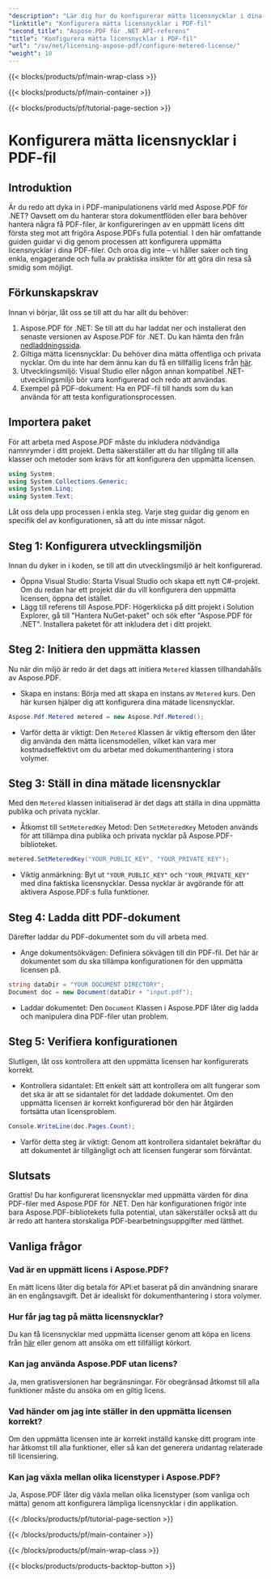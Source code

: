 ```yaml
---
"description": "Lär dig hur du konfigurerar mätta licensnycklar i dina PDF-filer med Aspose.PDF för .NET med den här omfattande steg-för-steg-guiden."
"linktitle": "Konfigurera mätta licensnycklar i PDF-fil"
"second_title": "Aspose.PDF för .NET API-referens"
"title": "Konfigurera mätta licensnycklar i PDF-fil"
"url": "/sv/net/licensing-aspose-pdf/configure-metered-license/"
"weight": 10
---
```


{{< blocks/products/pf/main-wrap-class >}}

{{< blocks/products/pf/main-container >}}

{{< blocks/products/pf/tutorial-page-section >}}

# Konfigurera mätta licensnycklar i PDF-fil

## Introduktion

Är du redo att dyka in i PDF-manipulationens värld med Aspose.PDF för .NET? Oavsett om du hanterar stora dokumentflöden eller bara behöver hantera några få PDF-filer, är konfigureringen av en uppmätt licens ditt första steg mot att frigöra Aspose.PDFs fulla potential. I den här omfattande guiden guidar vi dig genom processen att konfigurera uppmätta licensnycklar i dina PDF-filer. Och oroa dig inte – vi håller saker och ting enkla, engagerande och fulla av praktiska insikter för att göra din resa så smidig som möjligt.

## Förkunskapskrav

Innan vi börjar, låt oss se till att du har allt du behöver:

1. Aspose.PDF för .NET: Se till att du har laddat ner och installerat den senaste versionen av Aspose.PDF för .NET. Du kan hämta den från [nedladdningssida](https://releases.aspose.com/pdf/net/).
2. Giltiga mätta licensnycklar: Du behöver dina mätta offentliga och privata nycklar. Om du inte har dem ännu kan du få en tillfällig licens från [här](https://purchase.aspose.com/temporary-license/).
3. Utvecklingsmiljö: Visual Studio eller någon annan kompatibel .NET-utvecklingsmiljö bör vara konfigurerad och redo att användas.
4. Exempel på PDF-dokument: Ha en PDF-fil till hands som du kan använda för att testa konfigurationsprocessen.

## Importera paket

För att arbeta med Aspose.PDF måste du inkludera nödvändiga namnrymder i ditt projekt. Detta säkerställer att du har tillgång till alla klasser och metoder som krävs för att konfigurera den uppmätta licensen.

```csharp
using System;
using System.Collections.Generic;
using System.Linq;
using System.Text;
```

Låt oss dela upp processen i enkla steg. Varje steg guidar dig genom en specifik del av konfigurationen, så att du inte missar något.

## Steg 1: Konfigurera utvecklingsmiljön

Innan du dyker in i koden, se till att din utvecklingsmiljö är helt konfigurerad.

- Öppna Visual Studio: Starta Visual Studio och skapa ett nytt C#-projekt. Om du redan har ett projekt där du vill konfigurera den uppmätta licensen, öppna det istället.
- Lägg till referens till Aspose.PDF: Högerklicka på ditt projekt i Solution Explorer, gå till "Hantera NuGet-paket" och sök efter "Aspose.PDF för .NET". Installera paketet för att inkludera det i ditt projekt.

## Steg 2: Initiera den uppmätta klassen

Nu när din miljö är redo är det dags att initiera `Metered` klassen tillhandahålls av Aspose.PDF.

- Skapa en instans: Börja med att skapa en instans av `Metered` kurs. Den här kursen hjälper dig att konfigurera dina mätade licensnycklar.

```csharp
Aspose.Pdf.Metered metered = new Aspose.Pdf.Metered();
```

- Varför detta är viktigt: Den `Metered` Klassen är viktig eftersom den låter dig använda den mätta licensmodellen, vilket kan vara mer kostnadseffektivt om du arbetar med dokumenthantering i stora volymer.

## Steg 3: Ställ in dina mätade licensnycklar

Med den `Metered` klassen initialiserad är det dags att ställa in dina uppmätta publika och privata nycklar.

- Åtkomst till `SetMeteredKey` Metod: Den `SetMeteredKey` Metoden används för att tillämpa dina publika och privata nycklar på Aspose.PDF-biblioteket.

```csharp
metered.SetMeteredKey("YOUR_PUBLIC_KEY", "YOUR_PRIVATE_KEY");
```

- Viktig anmärkning: Byt ut `"YOUR_PUBLIC_KEY"` och `"YOUR_PRIVATE_KEY"` med dina faktiska licensnycklar. Dessa nycklar är avgörande för att aktivera Aspose.PDF:s fulla funktioner.

## Steg 4: Ladda ditt PDF-dokument

Därefter laddar du PDF-dokumentet som du vill arbeta med.

- Ange dokumentsökvägen: Definiera sökvägen till din PDF-fil. Det här är dokumentet som du ska tillämpa konfigurationen för den uppmätta licensen på.

```csharp
string dataDir = "YOUR DOCUMENT DIRECTORY";
Document doc = new Document(dataDir + "input.pdf");
```

- Laddar dokumentet: Den `Document` Klassen i Aspose.PDF låter dig ladda och manipulera dina PDF-filer utan problem.

## Steg 5: Verifiera konfigurationen

Slutligen, låt oss kontrollera att den uppmätta licensen har konfigurerats korrekt.

- Kontrollera sidantalet: Ett enkelt sätt att kontrollera om allt fungerar som det ska är att se sidantalet för det laddade dokumentet. Om den uppmätta licensen är korrekt konfigurerad bör den här åtgärden fortsätta utan licensproblem.

```csharp
Console.WriteLine(doc.Pages.Count);
```

- Varför detta steg är viktigt: Genom att kontrollera sidantalet bekräftar du att dokumentet är tillgängligt och att licensen fungerar som förväntat.

## Slutsats

Grattis! Du har konfigurerat licensnycklar med uppmätta värden för dina PDF-filer med Aspose.PDF för .NET. Den här konfigurationen frigör inte bara Aspose.PDF-bibliotekets fulla potential, utan säkerställer också att du är redo att hantera storskaliga PDF-bearbetningsuppgifter med lätthet.

## Vanliga frågor

### Vad är en uppmätt licens i Aspose.PDF?  
En mätt licens låter dig betala för API:et baserat på din användning snarare än en engångsavgift. Det är idealiskt för dokumenthantering i stora volymer.

### Hur får jag tag på mätta licensnycklar?  
Du kan få licensnycklar med uppmätta licenser genom att köpa en licens från [här](https://purchase.aspose.com/buy) eller genom att ansöka om ett tillfälligt körkort.

### Kan jag använda Aspose.PDF utan licens?  
Ja, men gratisversionen har begränsningar. För obegränsad åtkomst till alla funktioner måste du ansöka om en giltig licens.

### Vad händer om jag inte ställer in den uppmätta licensen korrekt?  
Om den uppmätta licensen inte är korrekt inställd kanske ditt program inte har åtkomst till alla funktioner, eller så kan det generera undantag relaterade till licensiering.

### Kan jag växla mellan olika licenstyper i Aspose.PDF?  
Ja, Aspose.PDF låter dig växla mellan olika licenstyper (som vanliga och mätta) genom att konfigurera lämpliga licensnycklar i din applikation.


{{< /blocks/products/pf/tutorial-page-section >}}

{{< /blocks/products/pf/main-container >}}

{{< /blocks/products/pf/main-wrap-class >}}

{{< blocks/products/products-backtop-button >}}